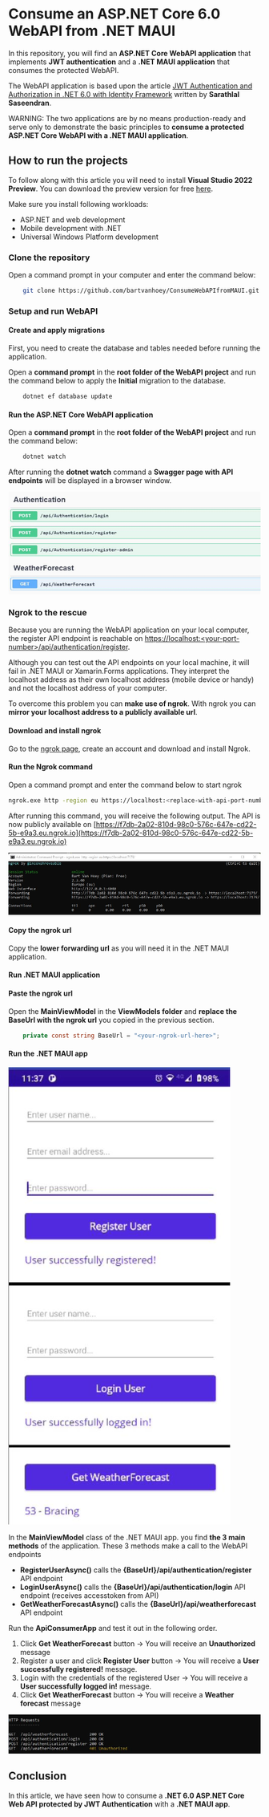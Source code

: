 # Consume an ASP.NET Core 6.0 WebAPI from .NET MAUI

In this repository, you will find an **ASP.NET Core WebAPI application** that implements **JWT authentication** and a **.NET MAUI application** that consumes the protected WebAPI.

The  WebAPI application is based upon the article [JWT Authentication and Authorization in .NET 6.0 with Identity Framework](https://www.c-sharpcorner.com/article/jwt-authentication-and-authorization-in-net-6-0-with-identity-framework/) written by **Sarathlal Saseendran**.

WARNING: The two applications are by no means production-ready and serve only to demonstrate the basic principles to **consume a protected ASP.NET Core WebAPI with a .NET MAUI application**.

## How to run the projects

To follow along with this article you will need to install **Visual Studio 2022 Preview**. You can download the preview version for free [here](https://visualstudio.microsoft.com/vs/preview/#download-preview).

Make sure you install following workloads:

* ASP.NET and web development
* Mobile development with .NET
* Universal Windows Platform development

### Clone the repository

Open a command prompt in your computer and enter the command below:

```bash
    git clone https://github.com/bartvanhoey/ConsumeWebAPIfromMAUI.git
```

### Setup and run WebAPI

#### Create and apply migrations

First, you need to create the database and tables needed before running the application.

Open a **command prompt** in the **root folder of the WebAPI project** and run the command below to apply the **Initial** migration to the database.

```bash
    dotnet ef database update
```

#### Run the ASP.NET Core WebAPI application

Open a **command prompt** in the **root folder of the WebAPI project** and run the command below:

```bash
    dotnet watch
```

After running the **dotnet watch** command a **Swagger page with API endpoints** will be displayed in a browser window.

![Swagger page api endpoints](Images/swagger_page_with_api_endpoints.jpg)

### Ngrok to the rescue

Because you are running the WebAPI application on your local computer, the register API endpoint is reachable on [https://localhost:\<your-port-number\>/api/authentication/register](https://localhost:<your-port-number>/api/authentication/register).

Although you can test out the API endpoints on your local machine, it will fail in .NET MAUI or Xamarin.Forms applications. They interpret the localhost address as their own localhost address (mobile device or handy) and not the localhost address of your computer.

To overcome this problem you can **make use of ngrok**. With ngrok you can **mirror your localhost address to a publicly available url**.

#### Download and install ngrok

Go to the [ngrok page](https://ngrok.com/), create an account and download and install Ngrok.

#### Run the Ngrok command

Open a command prompt and enter the command below to start ngrok

```bash
ngrok.exe http -region eu https://localhost:<replace-with-api-port-number>/
```

After running this command, you will receive the following output. The API is now publicly available on [https://f7db-2a02-810d-98c0-576c-647e-cd22-5b-e9a3.eu.ngrok.io](https://f7db-2a02-810d-98c0-576c-647e-cd22-5b-e9a3.eu.ngrok.io)

![ngrok in action](Images/ngrok.jpg)

#### Copy the ngrok url

Copy the **lower forwarding url** as you will need it in the .NET MAUI application.

#### Run .NET MAUI application

#### Paste the ngrok url

Open the  **MainViewModel** in the **ViewModels folder** and **replace the BaseUrl with the ngrok url** you copied in the previous section.

```csharp
    private const string BaseUrl = "<your-ngrok-url-here>";
```

#### Run the .NET MAUI app

![MainPage .NET Maui app](Images/maui_app.jpg)

In the **MainViewModel** class of the .NET MAUI app. you find **the 3 main methods** of the application. These 3 methods make a call to the WebAPI endpoints

* **RegisterUserAsync()** calls the **{BaseUrl}/api/authentication/register** API endpoint
* **LoginUserAsync()** calls the **{BaseUrl}/api/authentication/login** API endpoint (receives accesstoken from API)
* **GetWeatherForecastAsync()** calls the **{BaseUrl}/api/weatherforecast** API endpoint

Run the **ApiConsumerApp** and test it out in the following order.

1. Click **Get WeatherForecast** button -> You will receive an **Unauthorized** message
2. Register a user and click **Register User** button -> You will receive a **User successfully registered!** message.
3. Login with the credentials of the registered User ->  You will receive a **User successfully logged in!** message.
4. Click **Get WeatherForecast** button -> You will receive a **Weather forecast** message

![Http Requests in ngrok terminal](Images/http_requests_in_ngrok_terminal.jpg)

## Conclusion

In this article, we have seen how to consume a **.NET 6.0 ASP.NET Core Web API protected by JWT Authentication** with a **.NET MAUI app**.
